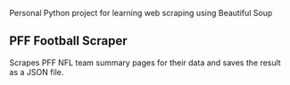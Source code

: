 Personal Python project for learning web scraping using Beautiful Soup

## PFF Football Scraper
Scrapes PFF NFL team summary pages for their data and saves the result as a JSON file.
